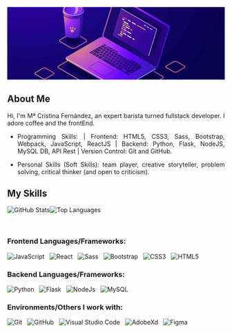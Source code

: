 <img src="./img/codeBanner1.jpg" alt="Header Image">

## About Me

<p align="justify">Hi, I'm Mª Cristina Fernández, an expert barista turned fullstack developer. I adore coffee and the frontEnd.
</p>

- <p align="justify">Programming Skills: | Frontend: HTML5, CSS3, Sass, Bootstrap, Webpack, JavaScript, ReactJS | Backend: Python, Flask, NodeJS, MySQL DB, API Rest | Version Control: Git and GitHub.</p>

- <p align="justify">Personal Skills (Soft Skills):  team player, creative storyteller, problem solving, critical thinker (and open to criticism).</p>

## My Skills

<!-- <img src="https://github-readme-stats.vercel.app/api?username=jesus-cano-ortega" alt="GitHub Stats"> <img align="top" src="https://github-readme-stats.vercel.app/api/top-langs/?username=jesus-cano-ortega&layout=compact" alt="Top Languages"> -->

<p>
    <img src="https://github-readme-stats.vercel.app/api?username=Criis21&card_width=330" alt="GitHub Stats" align="left"><img src="https://github-readme-stats.vercel.app/api/top-langs?username=Criis21&layout=compact&card_width=275&hide=c,meson,makefile,shell,dockerfile,m4" alt="Top Languages" align="top right" width="330">
</p>
<br>
 
### Frontend Languages/Frameworks:

<p align="justify">
    <img src="./icons/javascript-logo-svg.svg" alt="JavaScript" width="40" height="40"/>&nbsp;&nbsp;
    <img src="./icons/react-logo-svg.svg" alt="React" width="40" height="40"/>&nbsp;&nbsp;
    <img src="./icons/sass-logo-svg.svg" alt="Sass" width="40" height="40"/>&nbsp;&nbsp;
    <img src="./icons/bootstrap-logo-svg.svg" alt="Bootstrap" width="40" height="40"/>&nbsp;&nbsp;
    <img src="./icons/css3-logo-svg.svg" alt="CSS3" width="40" height="40"/>&nbsp;&nbsp;
    <img src="./icons/html-logo-svg.svg" alt="HTML5" width="40" height="40"/>
</p>

### Backend Languages/Frameworks:

<p align="justify">
    <img src="./icons/python-logo-svg.svg" alt="Python" width="40" height="40"/>&nbsp;&nbsp;
    <img src="./icons/flask-logo-svg.svg" alt="Flask" width="40" height="40"/>&nbsp;&nbsp;
    <img src="./icons/nodejs-logo-svg.svg" alt="NodeJs" width="40" height="40"/>&nbsp;&nbsp;
    <img src="./icons/mysql-logo-svg.svg" alt="MySQL" width="40" height="40"/>

</p>

### Environments/Others I work with:

<p align="justify">
    <img src="./icons/git-logo-svg.svg" alt="Git" width="40" height="40"/>&nbsp;&nbsp;
    <img src="./icons/github-logo-svg.svg" alt="GitHub" width="40" height="40"/>&nbsp;&nbsp;
    <img src="./icons/vscode-logo-svg.svg" alt="Visual Studio Code" width="40" height="40"/>&nbsp;&nbsp;
    <img src="./icons/adobexd-logo-svg.svg" alt="AdobeXd" width="40" height="40"/>&nbsp;&nbsp;
    <img src="./icons/figma-logo-svg.svg" alt="Figma" width="40" height="40"/>
</p>
